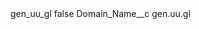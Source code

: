 <?xml version="1.0" encoding="UTF-8"?>
<CustomMetadata xmlns="http://soap.sforce.com/2006/04/metadata" xmlns:xsi="http://www.w3.org/2001/XMLSchema-instance" xmlns:xsd="http://www.w3.org/2001/XMLSchema">
    <label>gen_uu_gl</label>
    <protected>false</protected>
    <values>
        <field>Domain_Name__c</field>
        <value xsi:type="xsd:string">gen.uu.gl</value>
    </values>
</CustomMetadata>
